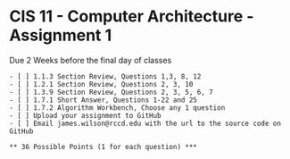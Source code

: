 # CIS 11 - Computer Architecture - Assignment 1
Due 2 Weeks before the final day of classes

    - [ ] 1.1.3 Section Review, Questions 1,3, 8, 12
	- [ ] 1.2.1 Section Review, Questions 2, 3, 10
	- [ ] 1.3.9 Section Review, Questions 2, 3, 5, 6, 7 
	- [ ] 1.7.1 Short Answer, Questions 1-22 and 25
	- [ ] 1.7.2 Algorithm Workbench, Choose any 1 question 	
    - [ ] Upload your assignment to GitHub
    - [ ] Email james.wilson@rccd.edu with the url to the source code on GitHub	
	
	** 36 Possible Points (1 for each question) ***
	
	
	
